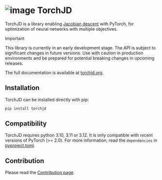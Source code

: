 # ![image](docs/source/icons/favicon-32x32.png) TorchJD

TorchJD is a library enabling [Jacobian descent](https://arxiv.org/pdf/2406.16232) with PyTorch, for optimization of neural networks
with multiple objectives.

> [!IMPORTANT]
> This library is currently in an early development stage. The API is subject to significant changes
> in future versions. Use with caution in production environments and be prepared for potential
> breaking changes in upcoming releases.

The full documentation is available at [torchjd.org](https://torchjd.org).

## Installation
<!-- start installation -->
TorchJD can be installed directly with pip:
```bash
pip install torchjd
```
<!-- end installation -->

## Compatibility
TorchJD requires python 3.10, 3.11 or 3.12. It is only compatible with recent versions of PyTorch
(>= 2.0). For more information, read the `dependencies` in [pyproject.toml](./pyproject.toml).

## Contribution

Please read the [Contribution page](CONTRIBUTING.md).
